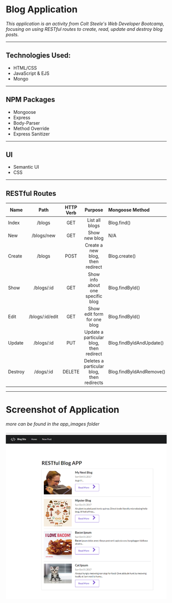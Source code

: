 # Blog Application 

*This application is an activity from Colt Steele's Web Developer Bootcamp, focusing on using RESTful 
routes to create, read, update and destroy blog posts.*  

--------------------
Technologies Used:
--------------------
* HTML/CSS
* JavaScript & EJS
* Mongo

-----------------
NPM Packages
-----------------
* Mongoose
* Express
* Body-Parser
* Method Override
* Express Sanitizer

---------------
UI
---------------
* Semantic UI
* CSS


----------------------------------------------------------------------------------------------------
RESTful Routes
----------------------------------------------------------------------------------------------------
|Name  |   Path    |  HTTP Verb 	  | Purpose									             |    Mongoose Method
|------|:---------:|:--------------:|:------------------------------------:|:----------------------------
|Index	| /blogs		|	  GET			     | List all blogs								       |       Blog.find()
|New		|  /blogs/new	|	GET			     | Show new blog 								        |        N/A
|Create	| /blogs			 |   POST		   |   Create a new blog, then redirect		|	        Blog.create()
|Show	  | /blogs/:id		|  GET			 |     Show info about one specific blog	|		        Blog.findById()
|Edit	  | /blogs/:id/edit |	GET			 |     Show edit form for one blog				|	          Blog.findById()
|Update	| /blogs/:id		 |  PUT			 |     Update a particular blog, then redirect	|	    Blog.findByIdAndUpdate()
|Destroy | /dogs/:id		 | DELETE		 |   Deletes a particular blog, then redirects	 |   Blog.findByIdAndRemove()
--------------------------------------------------------------------------------------------------------

# Screenshot of Application
*more can be found in the app_images folder*

![alt-text](https://github.com/tkappha/RESTful-Blog/blob/master/app_images/AddCatBlog.png "Screenshot of application")


